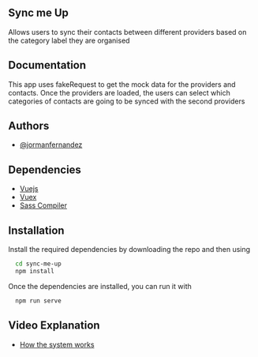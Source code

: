 ## Sync me Up
Allows users to sync their contacts between different providers based on the category label they are organised


## Documentation

This app uses fakeRequest to get the mock data for the providers and contacts. Once the providers are loaded, the users can select which categories of contacts are going to be synced with the second providers


## Authors

- [@jormanfernandez](https://github.com/jormanfernandez)


## Dependencies

- [Vuejs](https://vuejs.org/)
- [Vuex](https://vuex.vuejs.org/)
- [Sass Compiler](https://sass-lang.com/)


## Installation

Install the required dependencies by downloading the repo and then using

```bash
  cd sync-me-up
  npm install
```

Once the dependencies are installed, you can run it with
```bash
  npm run serve
```


## Video Explanation
- [How the system works](https://drive.google.com/file/d/1IO77vJRs4n1FFT2ncKm9h25To2W-kdKe/view?usp=sharing)


